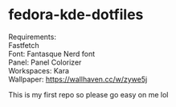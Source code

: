 # fedora-kde-dotfiles  
Requirements:  
Fastfetch  
Font: Fantasque Nerd font  
Panel: Panel Colorizer  
Workspaces: Kara  
Wallpaper: https://wallhaven.cc/w/zywe5j  

This is my first repo so please go easy on me lol
